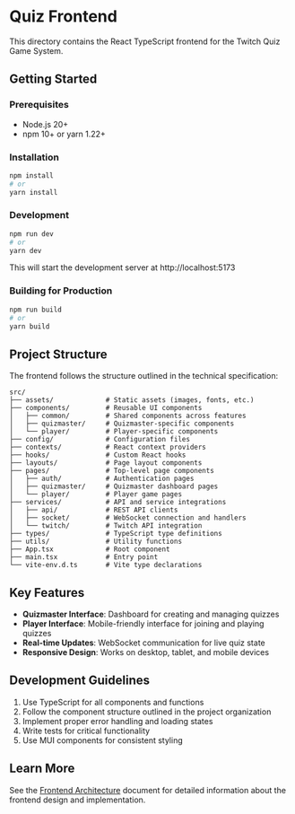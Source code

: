 # Quiz Frontend

This directory contains the React TypeScript frontend for the Twitch Quiz Game System.

## Getting Started

### Prerequisites

- Node.js 20+
- npm 10+ or yarn 1.22+

### Installation

```bash
npm install
# or
yarn install
```

### Development

```bash
npm run dev
# or
yarn dev
```

This will start the development server at http://localhost:5173

### Building for Production

```bash
npm run build
# or
yarn build
```

## Project Structure

The frontend follows the structure outlined in the technical specification:

```
src/
├── assets/             # Static assets (images, fonts, etc.)
├── components/         # Reusable UI components
│   ├── common/         # Shared components across features
│   ├── quizmaster/     # Quizmaster-specific components
│   └── player/         # Player-specific components
├── config/             # Configuration files
├── contexts/           # React context providers
├── hooks/              # Custom React hooks
├── layouts/            # Page layout components
├── pages/              # Top-level page components
│   ├── auth/           # Authentication pages
│   ├── quizmaster/     # Quizmaster dashboard pages
│   └── player/         # Player game pages
├── services/           # API and service integrations
│   ├── api/            # REST API clients
│   ├── socket/         # WebSocket connection and handlers
│   └── twitch/         # Twitch API integration
├── types/              # TypeScript type definitions
├── utils/              # Utility functions
├── App.tsx             # Root component
├── main.tsx            # Entry point
└── vite-env.d.ts       # Vite type declarations
```

## Key Features

- **Quizmaster Interface**: Dashboard for creating and managing quizzes
- **Player Interface**: Mobile-friendly interface for joining and playing quizzes
- **Real-time Updates**: WebSocket communication for live quiz state
- **Responsive Design**: Works on desktop, tablet, and mobile devices

## Development Guidelines

1. Use TypeScript for all components and functions
2. Follow the component structure outlined in the project organization
3. Implement proper error handling and loading states
4. Write tests for critical functionality
5. Use MUI components for consistent styling

## Learn More

See the [Frontend Architecture](../notes/Frontend.md) document for detailed information about the frontend design and
implementation.
